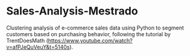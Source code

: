 # Sales-Analysis-Mestrado
Clustering analysis of e-commerce sales data using Python to segment customers based on purchasing behavior, following the tutorial by TrentDoesMath (https://www.youtube.com/watch?v=afPJeQuVeuY&t=5140s).
